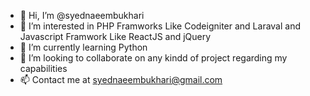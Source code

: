 - 👋 Hi, I’m @syednaeembukhari
- 👀 I’m interested in PHP Framworks Like Codeigniter and Laraval and Javascript Framwork Like ReactJS  and jQuery 
- 🌱 I’m currently learning Python
- 💞️ I’m looking to collaborate on  any kindd of project regarding my capabilities
- 📫 Contact me at syednaeembukhari@gmail.com

<!---
syednaeembukhari/syednaeembukhari is a ✨ special ✨ repository because its `README.md` (this file) appears on your GitHub profile.
You can click the Preview link to take a look at your changes.
--->
